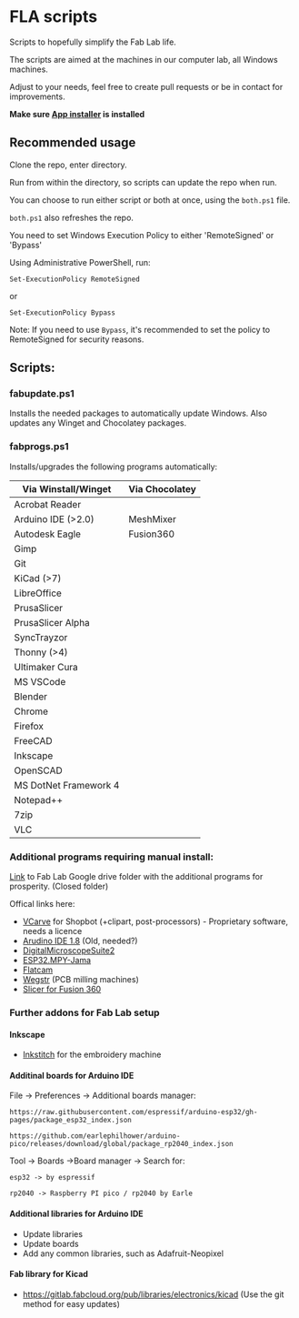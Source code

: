 # FLA scripts

Scripts to hopefully simplify the Fab Lab life. 

The scripts are aimed at the machines in our computer lab, all Windows machines.

Adjust to your needs, feel free to create pull requests or be in contact for improvements.

**Make sure [App installer](https://apps.microsoft.com/store/detail/uppsetningarforrit/9NBLGGH4NNS1) is installed**

##  Recommended usage

Clone the repo, enter directory.

Run from within the directory, so scripts can update the repo when run.

You can choose to run either script or both at once, using the `both.ps1` file. 

`both.ps1` also refreshes the repo. 

You need to set Windows Execution Policy to either 'RemoteSigned' or 'Bypass'

Using Administrative PowerShell, run: 

    Set-ExecutionPolicy RemoteSigned

or 

    Set-ExecutionPolicy Bypass

Note: If you need to use `Bypass`, it's recommended to set the policy to RemoteSigned for security reasons. 

## Scripts:

###  fabupdate.ps1

Installs the needed packages to automatically update Windows.
Also updates any Winget and Chocolatey packages. 

### fabprogs.ps1

Installs/upgrades the following programs automatically:

|   Via Winstall/Winget     | Via Chocolatey    |
|           ---             |       ---         |
|   Acrobat Reader          |                   |
|   Arduino IDE (>2.0)      |   MeshMixer       |                       
|   Autodesk Eagle          |   Fusion360       |                   
|   Gimp                    |                   |           
|   Git                     |                   |       
|   KiCad (>7)              |                   |               
|   LibreOffice             |                   |               
|   PrusaSlicer             |                   |               
|   PrusaSlicer Alpha       |                   |               
|   SyncTrayzor             |                   |               
|   Thonny (>4)             |                   |               
|   Ultimaker Cura          |                   |                   
|   MS VSCode               |                   |               
|   Blender                 |                   |           
|   Chrome                  |                   |           
|   Firefox                 |                   |           
|   FreeCAD                 |                   |           
|   Inkscape                |                   |               
|   OpenSCAD                |                   |               
|   MS DotNet Framework 4   |                   |                           
|   Notepad++               |                   |               
|   7zip                    |                   |           
|   VLC                     |                   |       

###  Additional programs requiring manual install: 

[Link](https://drive.google.com/drive/folders/1GQG6Sf1yN15UQpGPBuxfRedFp_9DX9xc) to Fab Lab Google drive folder with the additional programs for prosperity. (Closed folder)

Offical links here:

- [VCarve](https://www.vectric.com/products/vcarve-pro) for Shopbot (+clipart, post-processors) - Proprietary software, needs a licence
- [Arudino IDE 1.8](https://www.arduino.cc/en/software/OldSoftwareReleases) (Old, needed?)
- [DigitalMicroscopeSuite2](https://www.celestron.com/pages/drivers-and-software)
- [ESP32.MPY-Jama](https://github.com/jczic/ESP32-MPY-Jama)
- [Flatcam](https://github.com/jczic/ESP32-MPY-Jama)
- [Wegstr](https://wegstr.com/) (PCB milling machines)
- [Slicer for Fusion 360](https://www.autodesk.com/support/technical/article/caas/tsarticles/ts/3yg7zznS94MHNDG7KMV8Qg.html)

### Further addons for Fab Lab setup

#### Inkscape

- [Inkstitch](https://inkstitch.org/) for the embroidery machine

#### Additinal boards for Arduino IDE
File -> Preferences -> Additional boards manager: 

    https://raw.githubusercontent.com/espressif/arduino-esp32/gh-pages/package_esp32_index.json
    
    https://github.com/earlephilhower/arduino-pico/releases/download/global/package_rp2040_index.json

Tool -> Boards ->Board manager -> Search for:
    
    esp32 -> by espressif
    
    rp2040 -> Raspberry PI pico / rp2040 by Earle

#### Additional libraries for Arduino IDE

- Update libraries
- Update boards
- Add any common libraries, such as Adafruit-Neopixel

#### Fab library for Kicad

- https://gitlab.fabcloud.org/pub/libraries/electronics/kicad (Use the git method for easy updates)
